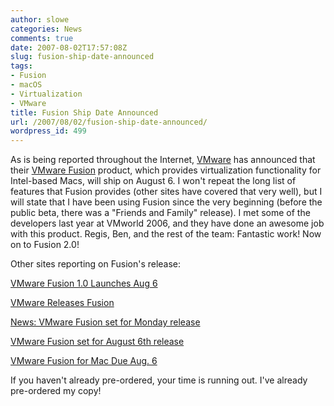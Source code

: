 ```yaml
---
author: slowe
categories: News
comments: true
date: 2007-08-02T17:57:08Z
slug: fusion-ship-date-announced
tags:
- Fusion
- macOS
- Virtualization
- VMware
title: Fusion Ship Date Announced
url: /2007/08/02/fusion-ship-date-announced/
wordpress_id: 499
---
```


As is being reported throughout the Internet, [VMware](http://www.vmware.com/) has announced that their [VMware Fusion](http://www.vmware.com/mac/) product, which provides virtualization functionality for Intel-based Macs, will ship on August 6. I won't repeat the long list of features that Fusion provides (other sites have covered that very well), but I will state that I have been using Fusion since the very beginning (before the public beta, there was a "Friends and Family" release). I met some of the developers last year at VMworld 2006, and they have done an awesome job with this product. Regis, Ben, and the rest of the team: Fantastic work! Now on to Fusion 2.0!

Other sites reporting on Fusion's release:

[VMware Fusion 1.0 Launches Aug 6](http://www.macobserver.com/article/2007/08/02.2.shtml)

[VMware Releases Fusion](http://www.pcworld.com/article/id,135394-pg,1/article.html)

[News: VMware Fusion set for Monday release](http://feeds.macworld.com/~r/macworld/all/~3/139964787/index.php)

[VMware Fusion set for August 6th release](http://www.tuaw.com/2007/08/02/vmware-fusion-set-for-august-6th-release/)

[VMware Fusion for Mac Due Aug. 6](http://feeds.ziffdavis.com/~r/ziffdavis/eweek/tech/~3/139995975/0,1759,2165224,00.asp)

If you haven't already pre-ordered, your time is running out. I've already pre-ordered my copy!
